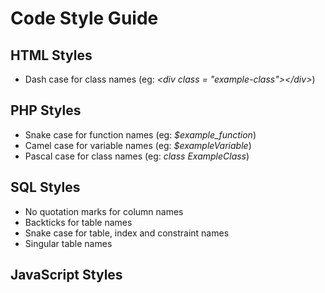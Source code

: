 # Code Style Guide

## HTML Styles
  * Dash case for class names   (eg: _\<div class = "example-class">\</div>_)

## PHP Styles
  * Snake case for function names (eg: _$example_function_)
  * Camel case for variable names (eg: _$exampleVariable_)
  * Pascal case for class names   (eg: _class ExampleClass_)

## SQL Styles
  * No quotation marks for column names
  * Backticks for table names
  * Snake case for table, index and constraint names
  * Singular table names

## JavaScript Styles

